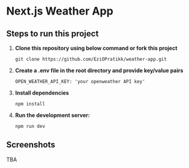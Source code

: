# Next.js Weather App

## Steps to run this project

1. **Clone this repository using below command or fork this project**
   ```
   git clone https://github.com/EziOPratikk/weather-app.git
   ```

2. **Create a .env file in the root directory and provide key/value pairs**

   `OPEN_WEATHER_API_KEY: 'your openweather API key'`

3. **Install dependencies**
   ```
   npm install
   ```
4. **Run the development server:**

   ```
   npm run dev
   ```
## Screenshots
TBA